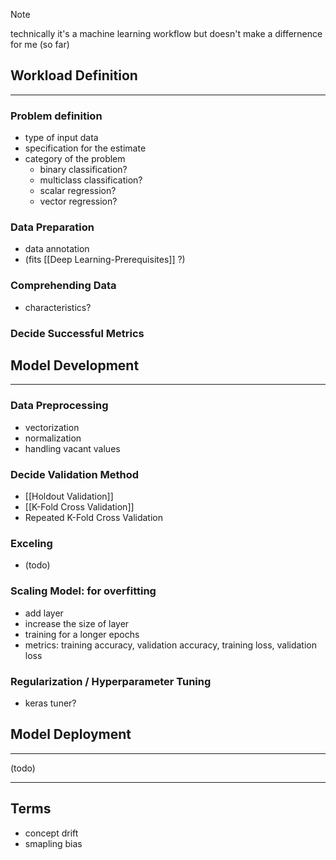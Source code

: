 >[!note]
>technically it's a machine learning workflow but doesn't make a differnence for me (so far)

## Workload Definition
---
### Problem definition
- type of input data
- specification for the estimate
- category of the problem
	- binary classification?
	- multiclass classification?
	- scalar regression?
	- vector regression?
### Data Preparation
- data annotation
- (fits [[Deep Learning-Prerequisites]] ?)
### Comprehending Data
- characteristics?
### Decide Successful Metrics


## Model Development
---
### Data Preprocessing
- vectorization
- normalization 
- handling vacant values
### Decide Validation Method
- [[Holdout Validation]]
- [[K-Fold Cross Validation]]
- Repeated K-Fold Cross Validation
### Exceling
- (todo)
### Scaling Model: for overfitting
- add layer
- increase the size of layer
- training for a longer epochs
- metrics: training accuracy, validation accuracy, training loss, validation loss
### Regularization / Hyperparameter Tuning
- keras tuner?

## Model Deployment
---
(todo)



---
## Terms
- concept drift
- smapling bias
